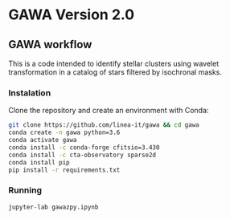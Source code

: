 # GAWA Version 2.0

## GAWA workflow

This is a code intended to identify stellar clusters using wavelet transformation in a catalog of stars filtered by isochronal masks.

### Instalation

Clone the repository and create an environment with Conda:
```bash
git clone https://github.com/linea-it/gawa && cd gawa 
conda create -n gawa python=3.6
conda activate gawa
conda install -c conda-forge cfitsio=3.430
conda install -c cta-observatory sparse2d
conda install pip
pip install -r requirements.txt
```

### Running

```bash
jupyter-lab gawazpy.ipynb
```
